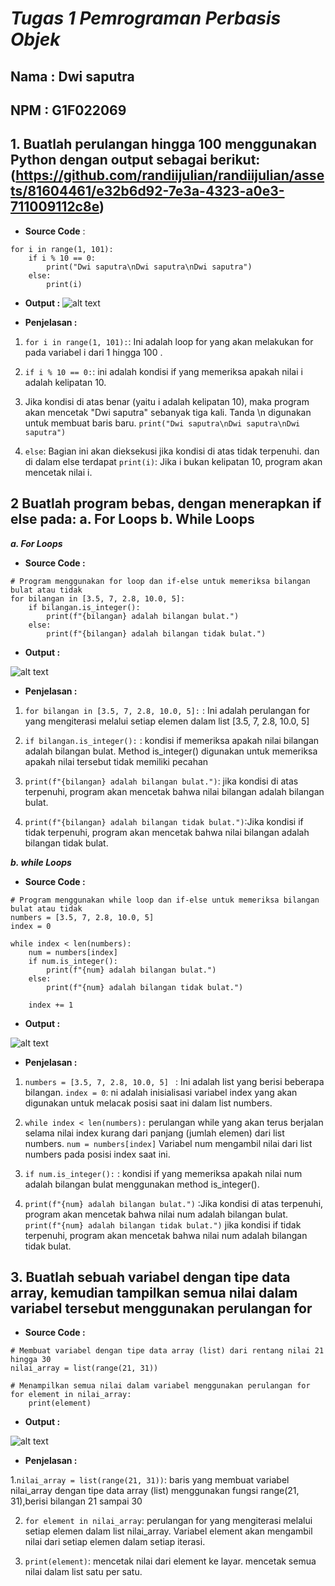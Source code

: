 # *Tugas 1 Pemrograman Perbasis Objek*
## Nama : Dwi saputra
## NPM  : G1F022069

## 1. Buatlah perulangan hingga 100 menggunakan Python dengan output sebagai berikut:(https://github.com/randiijulian/randiijulian/assets/81604461/e32b6d92-7e3a-4323-a0e3-711009112c8e)
- **Source Code** :  
```
for i in range(1, 101):
    if i % 10 == 0:
        print("Dwi saputra\nDwi saputra\nDwi saputra")
    else:
        print(i)

```
 - **Output :** 
![alt text](/image/loop100pbo.png)

 - **Penjelasan :** 

1. ```for i in range(1, 101):```: Ini adalah loop for yang akan melakukan for pada variabel i dari 1 hingga 100 .

2. ```if i % 10 == 0:```: ini adalah kondisi if yang memeriksa apakah nilai i adalah kelipatan 10.

3. Jika kondisi di atas benar (yaitu i adalah kelipatan 10), maka program akan mencetak "Dwi saputra" sebanyak tiga kali. Tanda \n digunakan untuk membuat baris baru. ```print("Dwi saputra\nDwi saputra\nDwi saputra")```

4. ```else```: Bagian ini akan dieksekusi jika kondisi di atas tidak terpenuhi. dan di dalam else terdapat ```print(i)```: Jika i bukan kelipatan 10, program akan mencetak nilai i.

## 2 Buatlah program bebas, dengan menerapkan if else pada: a. For Loops b. While Loops
***a. For Loops***

 - **Source Code :** 
```
# Program menggunakan for loop dan if-else untuk memeriksa bilangan bulat atau tidak
for bilangan in [3.5, 7, 2.8, 10.0, 5]:
    if bilangan.is_integer():
        print(f"{bilangan} adalah bilangan bulat.")
    else:
        print(f"{bilangan} adalah bilangan tidak bulat.")
```

 - **Output :**

 ![alt text](/image/Forpbo.png?raw=true)

 - **Penjelasan :**
1. ```for bilangan in [3.5, 7, 2.8, 10.0, 5]:``` : Ini adalah perulangan for yang mengiterasi melalui setiap elemen dalam list [3.5, 7, 2.8, 10.0, 5]

2. ```if bilangan.is_integer():``` : kondisi if  memeriksa apakah nilai bilangan adalah bilangan bulat. Method is_integer() digunakan untuk memeriksa apakah nilai tersebut tidak memiliki pecahan

3. ```print(f"{bilangan} adalah bilangan bulat.")```: jika kondisi di atas terpenuhi, program akan mencetak bahwa nilai bilangan adalah bilangan bulat.

4. ```print(f"{bilangan} adalah bilangan tidak bulat.")```:Jika kondisi if tidak terpenuhi, program akan mencetak bahwa nilai bilangan adalah bilangan tidak bulat.


***b. while Loops***

- **Source Code :**
```
# Program menggunakan while loop dan if-else untuk memeriksa bilangan bulat atau tidak
numbers = [3.5, 7, 2.8, 10.0, 5]
index = 0

while index < len(numbers):
    num = numbers[index]
    if num.is_integer():
        print(f"{num} adalah bilangan bulat.")
    else:
        print(f"{num} adalah bilangan tidak bulat.")
    
    index += 1
```

- **Output :**

![alt text](/image/whilepbo.png?raw=true)

- **Penjelasan :**

1. ```numbers = [3.5, 7, 2.8, 10.0, 5] ``` : Ini adalah list yang berisi beberapa bilangan. ```index = 0```: ni adalah inisialisasi variabel index yang akan digunakan untuk melacak posisi saat ini dalam list numbers.

2. ``` while index < len(numbers): ```  perulangan while yang akan terus berjalan selama nilai index kurang dari panjang (jumlah elemen) dari list numbers. ```num = numbers[index]``` Variabel num mengambil nilai dari list numbers pada posisi index saat ini. 

3. ```if num.is_integer():``` : kondisi if yang memeriksa apakah nilai num adalah bilangan bulat menggunakan method is_integer(). 

4. ```print(f"{num} adalah bilangan bulat.")``` :Jika kondisi di atas terpenuhi, program akan mencetak bahwa nilai num adalah bilangan bulat. ```print(f"{num} adalah bilangan tidak bulat.")``` jika kondisi if tidak terpenuhi, program akan mencetak bahwa nilai num adalah bilangan tidak bulat.

## 3. Buatlah sebuah variabel dengan tipe data array, kemudian tampilkan semua nilai dalam variabel tersebut menggunakan perulangan for

- **Source Code :**
```
# Membuat variabel dengan tipe data array (list) dari rentang nilai 21 hingga 30
nilai_array = list(range(21, 31))

# Menampilkan semua nilai dalam variabel menggunakan perulangan for
for element in nilai_array:
    print(element)
```

- **Output :**

![alt text](/image/arraypbo.png?raw=true)

- **Penjelasan :**

1.```nilai_array = list(range(21, 31))```: baris yang membuat variabel nilai_array dengan tipe data array (list) menggunakan fungsi range(21, 31),berisi bilangan 21 sampai 30

2. ```for element in nilai_array```: perulangan for yang mengiterasi melalui setiap elemen dalam list nilai_array. Variabel element akan mengambil nilai dari setiap elemen dalam setiap iterasi.

3. ```print(element)```: mencetak nilai dari element ke layar. mencetak semua nilai dalam list satu per satu.
